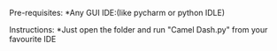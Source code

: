 Pre-requisites:
*Any GUI IDE:(like pycharm or python IDLE)

Instructions:
*Just open the folder and run "Camel Dash.py" from your favourite IDE
